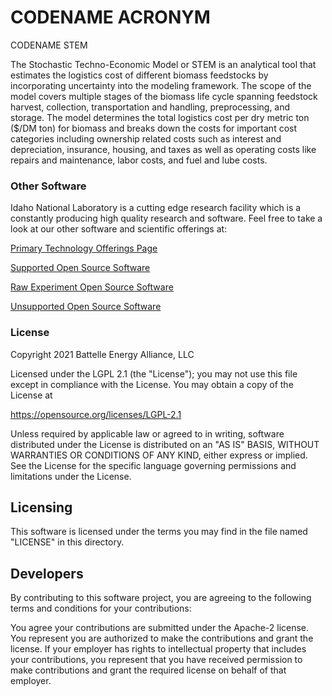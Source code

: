 # CODENAME ACRONYM
CODENAME STEM

The Stochastic Techno-Economic Model or STEM is an analytical tool that estimates the logistics cost of different biomass feedstocks by incorporating uncertainty into the modeling framework. The scope of the model covers multiple stages of the biomass life cycle spanning feedstock harvest, collection, transportation and handling, preprocessing, and storage. The model determines the total logistics cost per dry metric ton ($/DM ton) for biomass and breaks down the costs for important cost categories including ownership related costs such as interest and depreciation, insurance, housing, and taxes as well as operating costs like repairs and maintenance, labor costs, and fuel and lube costs.

 
### Other Software
Idaho National Laboratory is a cutting edge research facility which is a constantly producing high quality research and software. Feel free to take a look at our other software and scientific offerings at:

[Primary Technology Offerings Page](https://www.inl.gov/inl-initiatives/technology-deployment)

[Supported Open Source Software](https://github.com/idaholab)

[Raw Experiment Open Source Software](https://github.com/IdahoLabResearch)

[Unsupported Open Source Software](https://github.com/IdahoLabCuttingBoard)

### License

Copyright 2021 Battelle Energy Alliance, LLC

Licensed under the LGPL 2.1 (the "License");
you may not use this file except in compliance with the License.
You may obtain a copy of the License at

 https://opensource.org/licenses/LGPL-2.1 

Unless required by applicable law or agreed to in writing, software
distributed under the License is distributed on an "AS IS" BASIS,
WITHOUT WARRANTIES OR CONDITIONS OF ANY KIND, either express or implied.
See the License for the specific language governing permissions and
limitations under the License.



Licensing
-----
This software is licensed under the terms you may find in the file named "LICENSE" in this directory.


Developers
-----
By contributing to this software project, you are agreeing to the following terms and conditions for your contributions:

You agree your contributions are submitted under the Apache-2 license. You represent you are authorized to make the contributions and grant the license. If your employer has rights to intellectual property that includes your contributions, you represent that you have received permission to make contributions and grant the required license on behalf of that employer.